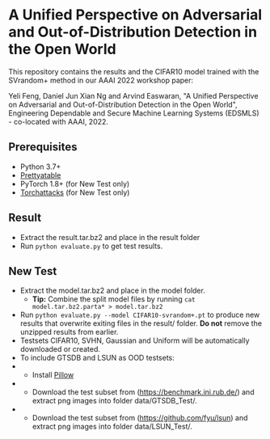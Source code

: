 #  A Unified Perspective on Adversarial and Out-of-Distribution Detection in the Open World

This repository contains the results and the CIFAR10 model trained with the SVrandom+ method in our AAAI 2022 workshop paper:

Yeli Feng, Daniel Jun Xian Ng and Arvind Easwaran, "A Unified Perspective on Adversarial and Out-of-Distribution Detection in the Open World", Engineering Dependable and Secure Machine Learning Systems (EDSMLS) - co-located with AAAI, 2022.

## Prerequisites
* Python 3.7+
* [Prettyatable](https://pypi.org/project/prettytable/)
* PyTorch 1.8+ (for New Test only)
* [Torchattacks](https://github.com/Harry24k/adversarial-attacks-pytorch) (for New Test only)


## Result
* Extract the result.tar.bz2 and place in the result folder
* Run `python evaluate.py` to get test results.

## New Test
* Extract the model.tar.bz2 and place in the model folder. 
    * **Tip:** Combine the split model files by running `cat model.tar.bz2.parta* > model.tar.bz2`
* Run `python evaluate.py --model CIFAR10-svrandom+.pt` to produce new results that overwrite exiting files in the result/ folder. **Do not** remove the unzipped results from earlier.
* Testsets CIFAR10, SVHN, Gaussian and Uniform will be automatically downloaded or created. 
* To include GTSDB and LSUN as OOD testsets:
* * Install [Pillow](https://pillow.readthedocs.io/en/stable/)
* * Download the test subset from (https://benchmark.ini.rub.de/) and extract png images into folder data/GTSDB_Test/. 
* * Download the test subset from (https://github.com/fyu/lsun) and extract png images into folder data/LSUN_Test/.

